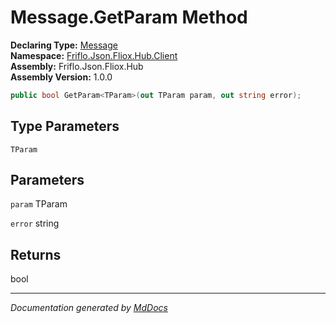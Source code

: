 ﻿<!--  
  <auto-generated>   
    The contents of this file were generated by a tool.  
    Changes to this file may be list if the file is regenerated  
  </auto-generated>   
-->

# Message.GetParam Method

**Declaring Type:** [Message](../index.md)  
**Namespace:** [Friflo.Json.Fliox.Hub.Client](../../index.md)  
**Assembly:** Friflo.Json.Fliox.Hub  
**Assembly Version:** 1.0.0

```csharp
public bool GetParam<TParam>(out TParam param, out string error);
```

## Type Parameters

`TParam`

## Parameters

`param`  TParam

`error`  string

## Returns

bool

___

*Documentation generated by [MdDocs](https://github.com/ap0llo/mddocs)*
